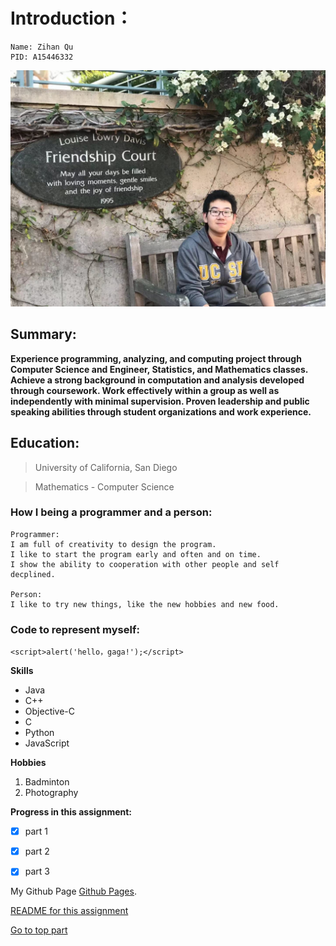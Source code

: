 # Introduction：
```
Name: Zihan Qu
PID: A15446332
```

![This is a image](https://github.com/QzhStarkInternational/Lab1-Assignment/blob/main/IMG_1241.JPG)
## Summary:
**Experience programming, analyzing, and computing project through Computer Science and Engineer, Statistics, and Mathematics classes. 
Achieve a strong background in computation and analysis developed through coursework. Work effectively within a group as well as independently with minimal supervision. 
Proven leadership and public speaking abilities through student organizations and work experience.**

## Education:
> University of California, San Diego

> Mathematics - Computer Science

### How I being a programmer and a person:

```
Programmer:
I am full of creativity to design the program.
I like to start the program early and often and on time.
I show the ability to cooperation with other people and self decplined. 

Person:
I like to try new things, like the new hobbies and new food. 

```
### Code to represent myself:
```
<script>alert('hello，gaga!');</script>
```

**Skills**
- Java
- C++
- Objective-C
- C
- Python
- JavaScript

**Hobbies**
1. Badminton
2. Photography

**Progress in this assignment:**
- [x] part 1
- [x] part 2
- [x] part 3


My Github Page [Github Pages](https://github.com/QzhStarkInternational).

[README for this assignment](README.md)

[Go to top part](#Introduction)
